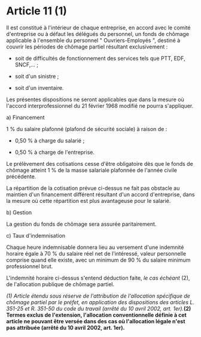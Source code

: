 # Article 11 (1)

Il est constitué à l'intérieur de chaque entreprise, en accord avec le comité d'entreprise ou à défaut les délégués du personnel, un fonds de chômage applicable à l'ensemble du personnel " Ouvriers-Employés ", destiné à couvrir les périodes de chômage partiel résultant exclusivement :

- soit de difficultés de fonctionnement des services tels que PTT, EDF, SNCF,... ;

- soit d'un sinistre ;

- soit d'un inventaire.

Les présentes dispositions ne seront applicables que dans la mesure où l'accord interprofessionnel du 21 février 1968 modifié ne pourra s'appliquer.

a) Financement

1 % du salaire plafonné (plafond de sécurité sociale) à raison de :

- 0,50 % à charge du salarié ;

- 0,50 % à charge de l'entreprise.

Le prélèvement des cotisations cesse d'être obligatoire dès que le fonds de chômage atteint 1 % de la masse salariale plafonnée de l'année civile précédente.

La répartition de la cotisation prévue ci-dessus ne fait pas obstacle au maintien d'un financement différent résultant d'un accord d'entreprise, dans la mesure où cette répartition est plus avantageuse pour le salarié.

b) Gestion

La gestion du fonds de chômage sera assurée paritairement.

c) Taux d'indemnisation

Chaque heure indemnisable donnera lieu au versement d'une indemnité horaire égale à 70 % du salaire réel net de l'intéressé, valeur personnelle comprise quand elle existe, avec un minimum de 90 % du salaire minimum professionnel brut.

L'indemnité horaire ci-dessus s'entend déduction faite, *le cas échéant* (2), de l'allocation publique de chômage partiel.

*(1) Article étendu sous réserve de l'attribution de l'allocation spécifique de chômage partiel par le préfet, en application des dispositions des articles L. 351-25 et R. 351-50 du code du travail (arrêté du 10 avril 2002, art. 1er).***(2) Termes exclus de l'extension, l'allocation conventionnelle définie à cet article ne pouvant être versée dans des cas où l'allocation légale n'est pas attribuée (arrêté du 10 avril 2002, art. 1er).**